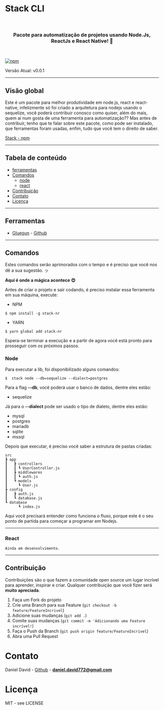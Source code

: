 # Stack CLI
<br>
<h3 align="center">
Pacote para automatização de projetos usando Node.Js, ReactJs e React Native! 🚀
</h3>
<div><br />

[![npm](https://img.shields.io/badge/npm-v6.9.0-brightgreen.svg)](https://www.npmjs.com/package/stack-nr)
<p>Versão Atual: v0.0.1</p>
</div>

<hr />

## Visão global

<p>Este é um pacote para melhor produtividade em node.js, react e react-native, infelizmente só foi criado a arquitetura para nodejs usando o sequelize, você poderá contribuir conosco como quiser, além do mais, quem ai num gosta de uma ferramenta para automatização??
Mas antes de contribuir, tenho que te falar sobre este pacote, como pode ser instalado, que ferramentas foram usadas, enfim, tudo que você tem o direito de saber.</p>

[Stack - npm](https://www.npmjs.com/package/stack-nr)

<hr />

## Tabela de conteúdo

- [ferramentas](#ferramentas)
- [Comandos](#comandos)
  - [node](#node)
  - [react](#react)
- [Contribuição](#contribuição)
- [Contato](#contato)
- [Licença](#licença)

<hr />

## Ferramentas

  - [Gluegun](https://www.npmjs.com/package/gluegun) - [Github](https://github.com/infinitered/gluegun/tree/master/docs)

<hr />

## Comandos

Estes comandos serão aprimorados com o tempo e é preciso que você nos dê a sua sugestão. ッ

**Aqui é onde a mágica acontece 😍**

Antes de criar o projeto e sair codando, é preciso instalar essa ferramenta em sua máquina, execute:

- NPM
````shell
$ npm install -g stack-nr
````

- YARN
````shell
$ yarn global add stack-nr
````

Espera-se terminar a execução e a partir de agora você está pronto para prosseguir com os próximos passos.

### **Node**

Para executar a lib, foi disponibilizado alguns comandos:

````shell
$  stack node --db=sequelize --dialect=postgres
````

Para a flag **--db**, você poderá usar o banco de dados, dentre eles estão:

- sequelize

Já para o **--dialect** pode ser usado o tipo de dialeto, dentre eles estão:

- mysql
- postgres
- mariadb
- sqlite
- mssql

Depois que executar, é preciso você saber a estrutura de pastas criadas:

````
src
┣ app
┃   ┣ controllers
┃   ┃ ┗ UserController.js
┃   ┣ middlewares
┃   ┃ ┗ auth.js
┃   ┗ models
┃     ┗ User.js
┣ config
┃   ┣ auth.js
┃   ┗ database.js
┗ database
      ┗ index.js
````

Aqui você precisará entender como funciona o fluxo, porque este é o seu ponto de partida para começar a programar em Nodejs.

<hr />


### **React**

````
Ainda em desenvolvimento.
````

<hr />

## Contribuição

Contribuições são o que fazem a comunidade open source um lugar incrível para aprender, inspirar e criar. Qualquer contribuição que você fizer será **muito apreciada**.

1. Faça um Fork do projeto
2. Crie uma Branch para sua Feature (`git checkout -b feature/FeatureIncrivel`)
3. Adicione suas mudanças (`git add .`)
4. Comite suas mudanças (`git commit -m 'Adicionando uma Feature incrível!`)
5. Faça o Push da Branch (`git push origin feature/FeatureIncrivel`)
6. Abra uma Pull Request

<!-- CONTACT -->

# Contato

Daniel David - [Github](https://github.com/DanielDavidDev) - **daniel.david772@gmail.com**

# Licença

MIT - see LICENSE